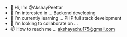 - 👋 Hi, I’m @AkshayPeettar
- 👀 I’m interested in ... Backend developing
- 🌱 I’m currently learning ... PHP full stack development
- 💞️ I’m looking to collaborate on ...
- 📫 How to reach me ... akshayachu175@gmail.com

<!---
AkshayPeettar/AkshayPeettar is a ✨ special ✨ repository because its `README.md` (this file) appears on your GitHub profile.
You can click the Preview link to take a look at your changes.
--->
